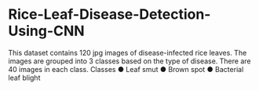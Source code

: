 # Rice-Leaf-Disease-Detection-Using-CNN

This dataset contains 120 jpg images of disease-infected rice leaves. The images are grouped into 3 classes based on the type of disease. There are 40 images in each class.
Classes
●	Leaf smut
●	Brown spot
●	Bacterial leaf blight
